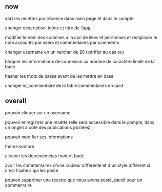 ## now 

sort les recettes par récence dans main page et dans le compte

changer description, icône et titre de l'app

modifier le nom des colonnes a la con de likes et personnes et remplacer le nom accounts par users et commentaires par comments

changer username en un varchar de 20 (vérifier au cas ou)

bloquer les informations de connexion au nombre de caractère limité de la base

hasher les mots de passe avant de les mettre en base

changer id_commentaire de la table commentaires en uuid

## overall

pouvoir cliquer sur un username

pouvoir enregistrer une recette (elle sera accessible dans le compte, dans un onglet a coté des publications postées)

pouvoir modifier ses informations

thème sombre

cleaner les dependencies front et back

avoir les commentaires d'une couleur différente et d'un style différent si c'est l'auteur qui les poste

pouvoir supprimer une recette que nous avons posté, pareil pour un commenraire